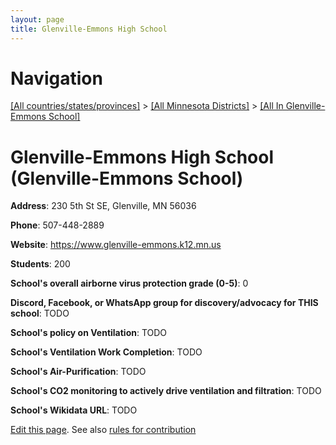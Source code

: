 ```yaml
---
layout: page
title: Glenville-Emmons High School
---
```

# Navigation

[[All countries/states/provinces]](../../..) > [[All Minnesota Districts]](../..) > [[All In Glenville-Emmons School]](..)

# Glenville-Emmons High School (Glenville-Emmons School)

**Address**: 230 5th St SE, Glenville, MN 56036

**Phone**: 507-448-2889

**Website**: <https://www.glenville-emmons.k12.mn.us>

**Students**: 200

**School's overall airborne virus protection grade (0-5)**: 0

**Discord, Facebook, or WhatsApp group for discovery/advocacy for THIS school**: TODO

**School's policy on Ventilation**: TODO

**School's Ventilation Work Completion**: TODO

**School's Air-Purification**: TODO

**School's CO2 monitoring to actively drive ventilation and filtration**: TODO

**School's Wikidata URL**: TODO


[Edit this page](https://github.com/ventilate-schools/MN/edit/main/./Glenville-Emmons_School/Glenville-Emmons_High_School.md). See also [rules for contribution](../../../contribution-rules/)